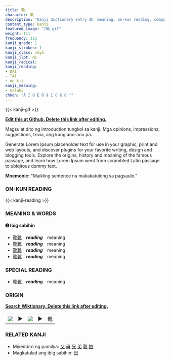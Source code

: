 ```yaml
---
title: 靴
character: 靴
description: "Kanji dictionary entry 靴: meaning, on-kun reading, compounds, origin, related kanji"
content_type: kanji
featured_image: "/靴.gif"
weight: 111
frequency: 111
kanji_grade: 1
kanji_strokes: 1
kanji_class: Jōyō
kanji_jlpt: N1
kanji_radical: 
kanji_reading: 
- DAI
- TAI
- oo-kii
kanji_meaning:
- malaki
chōon: "Ā Ī Ū Ē Ō ā ī ū ē ō ’"
---
```

[//]: # (Don't edit the line below. Kanji animated GIF code is automatically generated.)
{{< kanji-gif >}}

[//]: # (Edit below this line.)

**[Edit this at Github. Delete this link after editing.](https://github.com/tim0g/tim/tree/main/content/kanji/靴/index.md)**

Magsulat dito ng introduction tungkol sa kanji. Mga opinions, impressions, suggestions, trivia, ang kung ano-ano pa.

Generate Lorem Ipsum placeholder text for use in your graphic, print and web layouts, and discover plugins for your favorite writing, design and blogging tools. Explore the origins, history and meaning of the famous passage, and learn how Lorem Ipsum went from scrambled Latin passage to ubiqitous dummy text.
 
**Mnemonic:** "Maikling sentence na makakatulong sa pagsaulo."

### ON-KUN READING

[//]: # (Don't edit the line below. ON-KUN READING code is automatically generated.)
{{< kanji-reading >}}

### MEANING & WORDS

#### ➊ **Ibig sabihin**
  - [靴](../靴)[靴](../靴)　***reading***　meaning
  - [靴](../靴)[靴](../靴)　***reading***　meaning
  - [靴](../靴)[靴](../靴)　***reading***　meaning
  - [靴](../靴)[靴](../靴)　***reading***　meaning

### SPECIAL READING
  - [靴](../靴)[靴](../靴)　***reading***　meaning

### ORIGIN

**[Search Wiktionary. Delete this link after editing.](https://wiktionary.org/wiki/靴)**
<table class="kanji-table"><tr><td>
<img src="60px-靴-bronze.svg.png">
</td><td>▶</td><td>
<img src="60px-靴-oracle.svg.png">
</td><td>▶</td>
<td class="kanji-origin">靴</td>
</tr></table>

### RELATED KANJI
- Miyembro ng pamilya: [父](../父) [母](../母) [兄](../兄) [弟](../弟) [靴](../靴) [娘](../娘)
- Magkatulad ang ibig sabihin: [日](../日)

